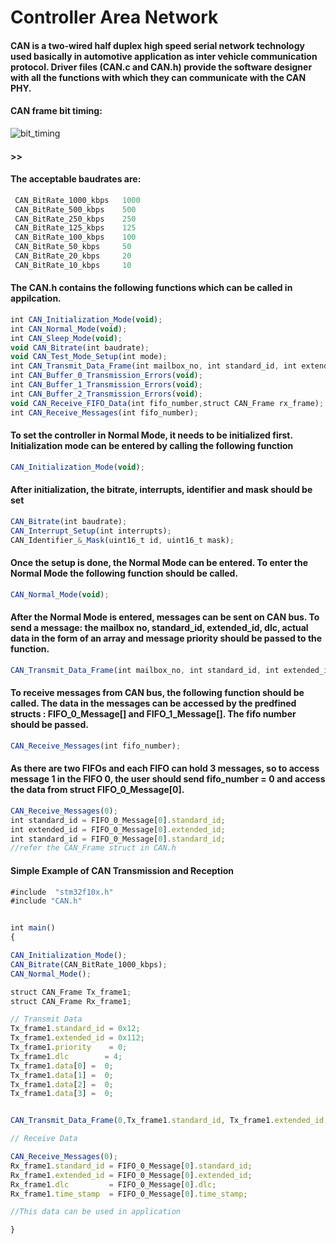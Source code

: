 <h1> Controller Area Network </h1>

<h4> CAN is a two-wired half duplex high speed serial network technology used basically in automotive application as inter vehicle   communication protocol. Driver files (CAN.c and CAN.h) provide the software designer with all the functions with which they can communicate with the CAN PHY.</h4>

<h4> CAN frame bit timing: </h4>

![bit_timing](https://user-images.githubusercontent.com/38166489/76237857-efe8ae80-6254-11ea-9bbe-113bb305bdb4.png)

<h4> 
  >> 
</h4>

<h4> The acceptable baudrates are: </h4>

```javascript
 CAN_BitRate_1000_kbps   1000
 CAN_BitRate_500_kbps    500
 CAN_BitRate_250_kbps    250
 CAN_BitRate_125_kbps    125
 CAN_BitRate_100_kbps    100
 CAN_BitRate_50_kbps     50
 CAN_BitRate_20_kbps     20
 CAN_BitRate_10_kbps     10
````

<h4> The CAN.h contains the following functions which can be called in appilcation. </h4>

``` javascript   
int CAN_Initialization_Mode(void);
int CAN_Normal_Mode(void);
int CAN_Sleep_Mode(void);
void CAN_Bitrate(int baudrate);
void CAN_Test_Mode_Setup(int mode);
int CAN_Transmit_Data_Frame(int mailbox_no, int standard_id, int extended_id, int dlc, int data[], int priority);
int CAN_Buffer_0_Transmission_Errors(void);
int CAN_Buffer_1_Transmission_Errors(void);
int CAN_Buffer_2_Transmission_Errors(void);
void CAN_Receive_FIFO_Data(int fifo_number,struct CAN_Frame rx_frame);
int CAN_Receive_Messages(int fifo_number);
```
  
<h4> To set the controller in Normal Mode, it needs to be initialized first. Initialization mode can be entered by calling the following function </h4>

``` javascript
CAN_Initialization_Mode(void);
```

<h4> After initialization, the bitrate, interrupts, identifier and mask should be set </h4>

``` javascript
CAN_Bitrate(int baudrate);
CAN_Interrupt_Setup(int interrupts);
CAN_Identifier_&_Mask(uint16_t id, uint16_t mask);
```

<h4> Once the setup is done, the Normal Mode can be entered. To enter the Normal Mode the following function should be called. </h4>

``` javascript
CAN_Normal_Mode(void);
```

<h4> After the Normal Mode is entered, messages can be sent on CAN bus. To send a message: the mailbox no, standard_id, extended_id, dlc, actual data in the form of an array and message priority should be passed to the function. </h4>

``` javascript
CAN_Transmit_Data_Frame(int mailbox_no, int standard_id, int extended_id, int dlc, int data[], int priority)
```

<h4> To receive messages from CAN bus, the following function should be called. The data in the messages can be accessed by the predfined structs : FIFO_0_Message[] and FIFO_1_Message[]. The fifo number should be passed. </h4>
  
``` javascript
CAN_Receive_Messages(int fifo_number);
```

<h4>As there are two FIFOs and each FIFO can hold 3 messages, so to access message 1 in the FIFO 0, the user should send fifo_number = 0 and access the data from struct FIFO_0_Message[0]. </h4>

 ``` javascript
 CAN_Receive_Messages(0);
 int standard_id = FIFO_0_Message[0].standard_id;
 int extended_id = FIFO_0_Message[0].extended_id;
 int standard_id = FIFO_0_Message[0].standard_id;
 //refer the CAN_Frame struct in CAN.h
 ```

<h4> Simple Example of CAN Transmission and Reception </h4>

 ``` javascript
 #include  "stm32f10x.h"
#include "CAN.h"


int main()
{

CAN_Initialization_Mode();
CAN_Bitrate(CAN_BitRate_1000_kbps);
CAN_Normal_Mode();

struct CAN_Frame Tx_frame1;
struct CAN_Frame Rx_frame1;

// Transmit Data
Tx_frame1.standard_id = 0x12;
Tx_frame1.extended_id = 0x112;
Tx_frame1.priority    = 0;
Tx_frame1.dlc        = 4;
Tx_frame1.data[0] =  0;
Tx_frame1.data[1] =  0;
Tx_frame1.data[2] =  0;
Tx_frame1.data[3] =  0;


CAN_Transmit_Data_Frame(0,Tx_frame1.standard_id, Tx_frame1.extended_id, Tx_frame1.dlc, Tx_frame1.data );

// Receive Data

CAN_Receive_Messages(0);
Rx_frame1.standard_id = FIFO_0_Message[0].standard_id;
Rx_frame1.extended_id = FIFO_0_Message[0].extended_id;
Rx_frame1.dlc         = FIFO_0_Message[0].dlc;
Rx_frame1.time_stamp  = FIFO_0_Message[0].time_stamp;

//This data can be used in application

}

 ```

